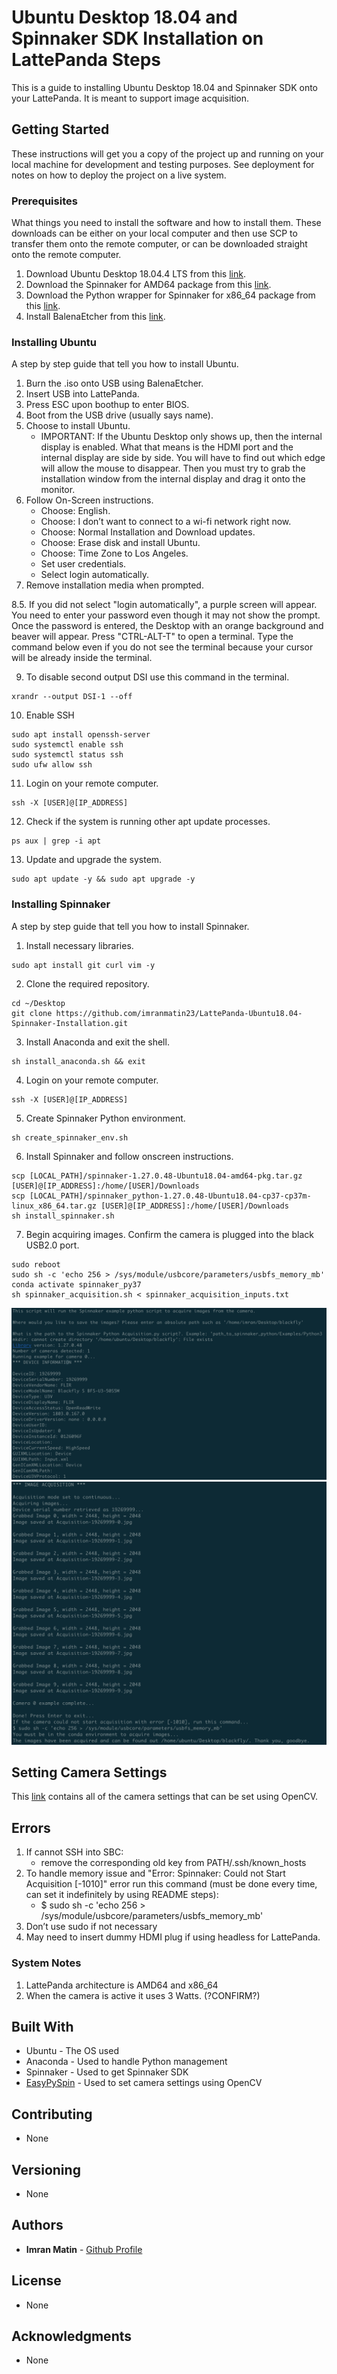 # Ubuntu Desktop 18.04 and Spinnaker SDK Installation on LattePanda Steps

This is a guide to installing Ubuntu Desktop 18.04 and Spinnaker SDK onto your LattePanda. It is meant to support
image acquisition.

## Getting Started

These instructions will get you a copy of the project up and running on your local machine for development and testing purposes. See deployment for notes on how to deploy the project on a live system.

### Prerequisites

What things you need to install the software and how to install them. These downloads can be either on your local computer
and then use SCP to transfer them onto the remote computer, or can be downloaded straight onto the remote computer.

1. Download Ubuntu Desktop 18.04.4 LTS from this [link](https://releases.ubuntu.com/18.04.4/).
3. Download the Spinnaker for AMD64 package from this [link](https://flir.app.boxcn.net/v/SpinnakerSDK).
4. Download the Python wrapper for Spinnaker for x86_64 package from this [link](https://flir.app.boxcn.net/v/SpinnakerSDK).
5. Install BalenaEtcher from this [link](https://www.balena.io/etcher/).


### Installing Ubuntu

A step by step guide that tell you how to install Ubuntu.

1. Burn the .iso onto USB using BalenaEtcher.
2. Insert USB into LattePanda.
3. Press ESC upon boothup to enter BIOS.
4. Boot from the USB drive (usually says name).
5. Choose to install Ubuntu.
    - IMPORTANT: If the Ubuntu Desktop only shows up, then the internal display is enabled. What that means is the HDMI port and the internal display are side by side. You will have to find out which edge will allow the mouse to disappear. Then you must try to grab the installation window from the internal display and drag it onto the monitor.
7. Follow On-Screen instructions.
    - Choose: English.
    - Choose: I don’t want to connect to a wi-fi network right now.
    - Choose: Normal Installation and Download updates.
    - Choose: Erase disk and install Ubuntu.
    - Choose: Time Zone to Los Angeles.
    - Set user credentials.
    - Select login automatically.
8. Remove installation media when prompted.

8.5. If you did not select "login automatically", a purple screen will appear. You need to enter your password even though it may not show the prompt. Once the password is entered, the Desktop with an orange background and beaver will appear. Press "CTRL-ALT-T" to open a terminal. Type the command below even if you do not see the terminal because your cursor will be already inside the terminal.

9. To disable second output DSI use this command in the terminal.
```
xrandr --output DSI-1 --off
```
10. Enable SSH
```
sudo apt install openssh-server
sudo systemctl enable ssh
sudo systemctl status ssh
sudo ufw allow ssh
```
11. Login on your remote computer.
```
ssh -X [USER]@[IP_ADDRESS]
```
12. Check if the system is running other apt update processes.
```
ps aux | grep -i apt
```
13. Update and upgrade the system.
```
sudo apt update -y && sudo apt upgrade -y
```

### Installing Spinnaker

A step by step guide that tell you how to install Spinnaker.

1. Install necessary libraries.
```
sudo apt install git curl vim -y
```
2. Clone the required repository.
```
cd ~/Desktop
git clone https://github.com/imranmatin23/LattePanda-Ubuntu18.04-Spinnaker-Installation.git
```
3. Install Anaconda and exit the shell.
```
sh install_anaconda.sh && exit
```
4. Login on your remote computer.
```
ssh -X [USER]@[IP_ADDRESS]
```
5. Create Spinnaker Python environment.
```
sh create_spinnaker_env.sh
```
6. Install Spinnaker and follow onscreen instructions.
```
scp [LOCAL_PATH]/spinnaker-1.27.0.48-Ubuntu18.04-amd64-pkg.tar.gz [USER]@[IP_ADDRESS]:/home/[USER]/Downloads
scp [LOCAL_PATH]/spinnaker_python-1.27.0.48-Ubuntu18.04-cp37-cp37m-linux_x86_64.tar.gz [USER]@[IP_ADDRESS]:/home/[USER]/Downloads
sh install_spinnaker.sh
```
7. Begin acquiring images. Confirm the camera is plugged into the black USB2.0 port.
```
sudo reboot
sudo sh -c 'echo 256 > /sys/module/usbcore/parameters/usbfs_memory_mb'
conda activate spinnaker_py37
sh spinnaker_acquisition.sh < spinnaker_acquisition_inputs.txt
```

![Example Camera Acquisition Output 1](images/example_acquisition1.png)
![Example Camera Acquisition Output 2](images/example_acquisition2.png)

## Setting Camera Settings
This [link](https://docs.opencv.org/2.4/modules/highgui/doc/reading_and_writing_images_and_video.html#videocapture-set) contains all of the camera settings that can be set using OpenCV.

## Errors

1. If cannot SSH into SBC:
    - remove the corresponding old key from PATH/.ssh/known_hosts
2. To handle memory issue and "Error: Spinnaker: Could not Start Acquisition [-1010]" error run this command (must be done every time, can set it indefinitely by using README steps):
    - $ sudo sh -c 'echo 256 > /sys/module/usbcore/parameters/usbfs_memory_mb'
3. Don’t use sudo if not necessary
4. May need to insert dummy HDMI plug if using headless for LattePanda.

### System Notes

1. LattePanda architecture is AMD64 and x86_64
2. When the camera is active it uses 3 Watts. (?CONFIRM?)

## Built With

* Ubuntu - The OS used
* Anaconda - Used to handle Python management
* Spinnaker - Used to get Spinnaker SDK
* [EasyPySpin](https://github.com/elerac/EasyPySpin) - Used to set camera settings using OpenCV

## Contributing

* None

## Versioning

* None

## Authors

* **Imran Matin** - [Github Profile](https://github.com/imranmatin23)

## License

* None

## Acknowledgments

* None

